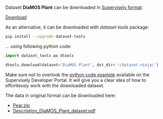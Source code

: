 Dataset **DiaMOS Plant** can be downloaded in [Supervisely format](https://developer.supervisely.com/api-references/supervisely-annotation-json-format):

 [Download](https://assets.supervisely.com/remote/eyJsaW5rIjogInMzOi8vc3VwZXJ2aXNlbHktZGF0YXNldHMvMzI1OF9EaWFNT1MgUGxhbnQvZGlhbW9zLXBsYW50LURhdGFzZXROaW5qYS50YXIiLCAic2lnIjogImJ0TFZSYnZtNmZ0Zkdtd3BLcGdDMllOZFZYcVZmWGFTcHh4SllwNEtwRmc9In0=?response-content-disposition=attachment%3B%20filename%3D%22diamos-plant-DatasetNinja.tar%22)

As an alternative, it can be downloaded with *dataset-tools* package:
``` bash
pip install --upgrade dataset-tools
```

... using following python code:
``` python
import dataset_tools as dtools

dtools.download(dataset='DiaMOS Plant', dst_dir='~/dataset-ninja/')
```
Make sure not to overlook the [python code example](https://developer.supervisely.com/getting-started/python-sdk-tutorials/iterate-over-a-local-project) available on the Supervisely Developer Portal. It will give you a clear idea of how to effortlessly work with the downloaded dataset.

The data in original format can be downloaded here:

- [Pear.zip](https://zenodo.org/records/5557313/files/Pear.zip?download=1)
- [Description_DIaMOS_Plant_dataset.pdf](https://zenodo.org/records/5557313/files/Description_DIaMOS_Plant_dataset.pdf?download=1)
